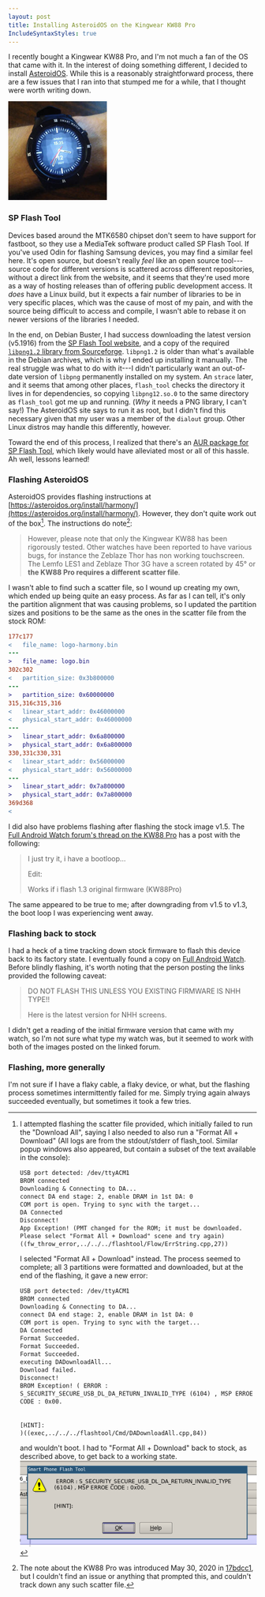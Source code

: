 ```yaml
---
layout: post
title: Installing AsteroidOS on the Kingwear KW88 Pro
IncludeSyntaxStyles: true
---
```


I recently bought a Kingwear KW88 Pro,
and I'm not much a fan of the OS that came with it. In the interest of doing
something different, I decided to install
[AsteroidOS](https://asteroidos.org/). While this is a reasonably
straightforward process, there are a few issues that I ran into that stumped me
for a while, that I thought were worth writing down.

[![AsteroidOS running on the KW88 Pro](/images/installing-asteroidos/asteroidos-sm.jpg)](/images/installing-asteroidos/asteroidos.jpg)

### SP Flash Tool
Devices based around the MTK6580 chipset don't seem to have support for
fastboot, so they use a MediaTek software product called SP Flash Tool. If
you've used Odin for flashing Samsung devices, you may find a similar feel here.
It's open source, but doesn't really _feel_ like an open source tool---source
code for different versions is scattered across different repositories, without
a direct link from the website, and it seems that they're used more as a way of
hosting releases than of offering public development access. It _does_ have a
Linux build, but it expects a fair number of libraries to be in very specific
places, which was the cause of most of my pain, and with the source being
difficult to access and compile, I wasn't able to rebase it on newer versions
of the libraries I needed.

In the end, on Debian Buster, I had success downloading the latest version
(v5.1916) from the [SP Flash Tool website](https://spflashtool.com/download/),
and a copy of the required
[`libpng1.2` library from Sourceforge](https://sourceforge.net/projects/libpng/files/libpng12/1.2.59/libpng-1.2.59.tar.gz/download).
`libpng1.2` is older than what's available in the Debian archives, which is why
I ended up installing it manually. The real struggle was what to do with it---I
didn't particularly want an out-of-date version of `libpng` permanently
installed on my system. An `strace` later, and it seems that among other places,
`flash_tool` checks the directory it lives in for dependencies, so copying
`libpng12.so.0` to the same directory as `flash_tool` got me up and running.
(_Why_ it needs a PNG library, I can't say!) The AsteroidOS site says to run it
as root, but I didn't find this necessary given that my user was a member of the
`dialout` group. Other Linux distros may handle this differently, however.

Toward the end of this process, I realized that there's an [AUR package for SP
Flash Tool](https://aur.archlinux.org/packages/spflashtool-bin/), which likely
would have alleviated most or all of this hassle. Ah well, lessons learned!

### Flashing AsteroidOS
AsteroidOS provides flashing instructions at
[https://asteroidos.org/install/harmony/](https://asteroidos.org/install/harmony/).
However, they don't quite work out of the box[^heres-what-happened-instead]. The
instructions do note[^caveat-in-instructions]:

 > However, please note that only the Kingwear KW88 has been rigorously tested.
 > Other watches have been reported to have various bugs, for instance the
 > Zeblaze Thor has non working touchscreen. The Lemfo LES1 and Zeblaze Thor 3G
 > have a screen rotated by 45° or **the KW88 Pro requires a different scatter
 > file**.

I wasn't able to find such a scatter file, so I wound up creating my own, which
ended up being quite an easy process. As far as I can tell, it's only the
partition alignment that was causing problems, so I updated the partition sizes
and positions to be the same as the ones in the scatter file from the stock ROM:
```diff
177c177
<   file_name: logo-harmony.bin
---
>   file_name: logo.bin
302c302
<   partition_size: 0x3b800000
---
>   partition_size: 0x60000000
315,316c315,316
<   linear_start_addr: 0x46000000
<   physical_start_addr: 0x46000000
---
>   linear_start_addr: 0x6a800000
>   physical_start_addr: 0x6a800000
330,331c330,331
<   linear_start_addr: 0x56000000
<   physical_start_addr: 0x56000000
---
>   linear_start_addr: 0x7a800000
>   physical_start_addr: 0x7a800000
369d368
<
```

I did also have problems flashing after flashing the stock image v1.5. The
[Full Android Watch forum's thread on the KW88 Pro](https://discourse.fullandroidwatch.org/t/asteroidos-on-kw88-pro/38194/7)
has a post with the following:

 > I just try it, i have a bootloop…
 >
 > Edit:
 >
 > Works if i flash 1.3 original firmware (KW88Pro)

The same appeared to be true to me; after downgrading from v1.5 to v1.3, the
boot loop I was experiencing went away.

[^caveat-in-instructions]: The note about the KW88 Pro was introduced May 30,
    2020 in [17bdcc1](https://github.com/AsteroidOS/asteroidos.org/commit/17bdcc17a8f577368460411cc1c53f92280d185d),
    but I couldn't find an issue or anything that prompted this, and couldn't
    track down any such scatter file.

[^heres-what-happened-instead]: I attempted flashing the scatter file provided,
    which initially failed to run the "Download All", saying I also needed to
    also run a "Format All + Download" (All logs are from the stdout/stderr of
    flash_tool. Similar popup windows also appeared, but contain a subset of the
    text available in the console):
    ```
    USB port detected: /dev/ttyACM1
    BROM connected
    Downloading & Connecting to DA...
    connect DA end stage: 2, enable DRAM in 1st DA: 0
    COM port is open. Trying to sync with the target...
    DA Connected
    Disconnect!
    App Exception! (PMT changed for the ROM; it must be downloaded.
    Please select "Format All + Download" scene and try again)((fw_throw_error,../../../flashtool/Flow/ErrString.cpp,27))
    ```
    I selected "Format All + Download" instead. The process seemed to complete;
    all 3 partitions were formatted and downloaded, but at the end of the
    flashing, it gave a new error:
    ```
    USB port detected: /dev/ttyACM1
    BROM connected
    Downloading & Connecting to DA...
    connect DA end stage: 2, enable DRAM in 1st DA: 0
    COM port is open. Trying to sync with the target...
    DA Connected
    Format Succeeded.
    Format Succeeded.
    Format Succeeded.
    executing DADownloadAll...
    Download failed.
    Disconnect!
    BROM Exception! ( ERROR : S_SECURITY_SECURE_USB_DL_DA_RETURN_INVALID_TYPE (6104) , MSP ERROE CODE : 0x00. 


    [HINT]:
    )((exec,../../../flashtool/Cmd/DADownloadAll.cpp,84))
    ```
    and wouldn't boot. I had to "Format All + Download" back to stock, as
    described above, to get back to a working state.
    ![The same error, but now it's a picture!](/images/installing-asteroidos/popup.png)


### Flashing back to stock
I had a heck of a time tracking down stock firmware to flash this device back
to its factory state. I eventually found a copy on
[Full Android Watch](https://discourse.fullandroidwatch.org/t/kw88-pro-android-7/36810).
Before blindly flashing, it's worth noting that the person posting the links
provided the following caveat:

 > DO NOT FLASH THIS UNLESS YOU EXISTING FIRMWARE IS NHH TYPE!!
 >
 > Here is the latest version for NHH screens.

I didn't get a reading of the initial firmware version that came with my watch,
so I'm not sure what type my watch was, but it seemed to work with both of the
images posted on the linked forum.

### Flashing, more generally
I'm not sure if I have a flaky cable, a flaky device, or what, but the flashing
process sometimes intermittently failed for me. Simply trying again always
succeeded eventually, but sometimes it took a few tries.

